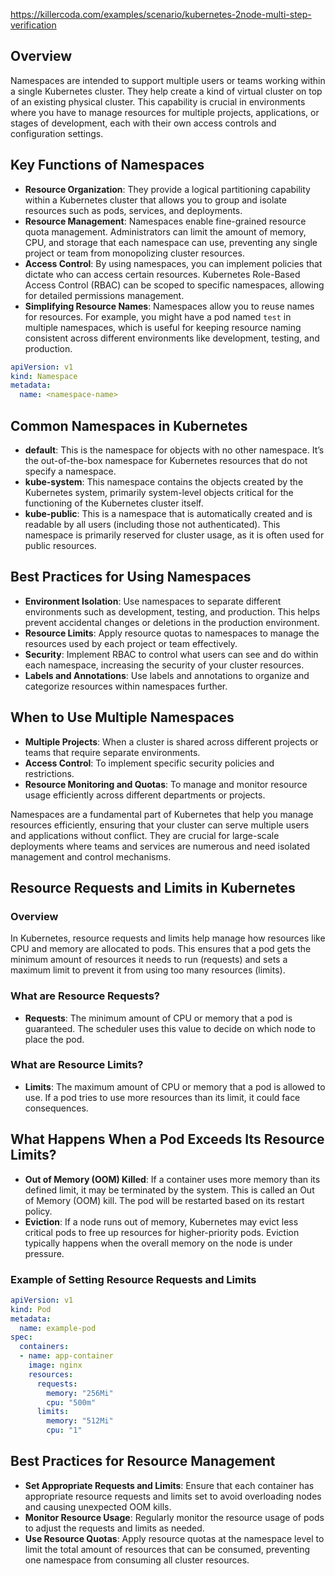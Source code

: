https://killercoda.com/examples/scenario/kubernetes-2node-multi-step-verification
## Overview
Namespaces are intended to support multiple users or teams working within a single Kubernetes cluster. They help create a kind of virtual cluster on top of an existing physical cluster. This capability is crucial in environments where you have to manage resources for multiple projects, applications, or stages of development, each with their own access controls and configuration settings.

## Key Functions of Namespaces
- **Resource Organization**: They provide a logical partitioning capability within a Kubernetes cluster that allows you to group and isolate resources such as pods, services, and deployments.
- **Resource Management**: Namespaces enable fine-grained resource quota management. Administrators can limit the amount of memory, CPU, and storage that each namespace can use, preventing any single project or team from monopolizing cluster resources.
- **Access Control**: By using namespaces, you can implement policies that dictate who can access certain resources. Kubernetes Role-Based Access Control (RBAC) can be scoped to specific namespaces, allowing for detailed permissions management.
- **Simplifying Resource Names**: Namespaces allow you to reuse names for resources. For example, you might have a pod named `test` in multiple namespaces, which is useful for keeping resource naming consistent across different environments like development, testing, and production.

```yaml
apiVersion: v1
kind: Namespace
metadata:
  name: <namespace-name>
````

## Common Namespaces in Kubernetes
- **default**: This is the namespace for objects with no other namespace. It’s the out-of-the-box namespace for Kubernetes resources that do not specify a namespace.
- **kube-system**: This namespace contains the objects created by the Kubernetes system, primarily system-level objects critical for the functioning of the Kubernetes cluster itself.
- **kube-public**: This is a namespace that is automatically created and is readable by all users (including those not authenticated). This namespace is primarily reserved for cluster usage, as it is often used for public resources.

## Best Practices for Using Namespaces
- **Environment Isolation**: Use namespaces to separate different environments such as development, testing, and production. This helps prevent accidental changes or deletions in the production environment.
- **Resource Limits**: Apply resource quotas to namespaces to manage the resources used by each project or team effectively.
- **Security**: Implement RBAC to control what users can see and do within each namespace, increasing the security of your cluster resources.
- **Labels and Annotations**: Use labels and annotations to organize and categorize resources within namespaces further.

## When to Use Multiple Namespaces
- **Multiple Projects**: When a cluster is shared across different projects or teams that require separate environments.
- **Access Control**: To implement specific security policies and restrictions.
- **Resource Monitoring and Quotas**: To manage and monitor resource usage efficiently across different departments or projects.

Namespaces are a fundamental part of Kubernetes that help you manage resources efficiently, ensuring that your cluster can serve multiple users and applications without conflict. They are crucial for large-scale deployments where teams and services are numerous and need isolated management and control mechanisms.

## Resource Requests and Limits in Kubernetes

### Overview
In Kubernetes, resource requests and limits help manage how resources like CPU and memory are allocated to pods. This ensures that a pod gets the minimum amount of resources it needs to run (requests) and sets a maximum limit to prevent it from using too many resources (limits).

### What are Resource Requests?
- **Requests**: The minimum amount of CPU or memory that a pod is guaranteed. The scheduler uses this value to decide on which node to place the pod.

### What are Resource Limits?
- **Limits**: The maximum amount of CPU or memory that a pod is allowed to use. If a pod tries to use more resources than its limit, it could face consequences.

## What Happens When a Pod Exceeds Its Resource Limits?
- **Out of Memory (OOM) Killed**: If a container uses more memory than its defined limit, it may be terminated by the system. This is called an Out of Memory (OOM) kill. The pod will be restarted based on its restart policy.
- **Eviction**: If a node runs out of memory, Kubernetes may evict less critical pods to free up resources for higher-priority pods. Eviction typically happens when the overall memory on the node is under pressure.

### Example of Setting Resource Requests and Limits
```yaml
apiVersion: v1
kind: Pod
metadata:
  name: example-pod
spec:
  containers:
  - name: app-container
    image: nginx
    resources:
      requests:
        memory: "256Mi"
        cpu: "500m"
      limits:
        memory: "512Mi"
        cpu: "1"
```

## Best Practices for Resource Management
- **Set Appropriate Requests and Limits**: Ensure that each container has appropriate resource requests and limits set to avoid overloading nodes and causing unexpected OOM kills.
- **Monitor Resource Usage**: Regularly monitor the resource usage of pods to adjust the requests and limits as needed.
- **Use Resource Quotas**: Apply resource quotas at the namespace level to limit the total amount of resources that can be consumed, preventing one namespace from consuming all cluster resources.

